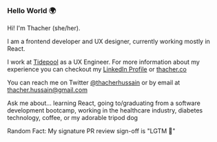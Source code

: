 ### Hello World 🌍

Hi! I'm Thacher (she/her). 

I am a frontend developer and UX designer, currently working mostly in React.

I work at [Tidepool](http://www.tidepool.org) as a UX Engineer. For more information about my experience you can checkout my [LinkedIn Profile](http://www.linkedin.com/in/thacherhussain) or [thacher.co](http://www.thacher.co)

You can reach me on Twitter [@thacherhussain](http://www.twitter.com/thacherhussain) or by email at [thacher.hussain@gmail.com](mailto:thacher.hussain@gmail.com)

Ask me about... learning React, going to/graduating from a software development bootcamp, working in the healthcare industry, diabetes technology, coffee, or my adorable tripod dog

Random Fact: My signature PR review sign-off is "LGTM 🦄"
